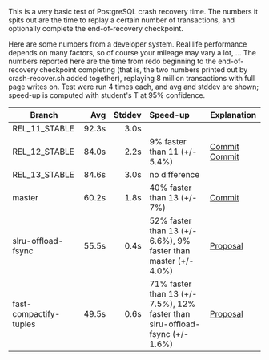This is a very basic test of PostgreSQL crash recovery time.  The numbers it
spits out are the time to replay a certain number of transactions, and
optionally complete the end-of-recovery checkpoint.

Here are some numbers from a developer system.  Real life performance depends
on many factors, so of course your mileage may vary a lot, ...  The numbers
reported here are the time from redo beginning to the end-of-recovery
checkpoint completing (that is, the two numbers printed out by crash-recover.sh
added together), replaying 8 million transactions with full page writes on.
Test were run 4 times each, and avg and stddev are shown; speed-up is computed
with student's T at 95% confidence.

| Branch             |   Avg | Stddev | Speed-up | Explanation |
| ------------------ | ----: | -----: | :------- | ----------- |
| REL\_11\_STABLE    | 92.3s |   3.0s |          |
| REL\_12\_STABLE    | 84.0s |   2.2s | 9% faster than 11 (+/- 5.4%) | [Commit](https://git.postgresql.org/gitweb/?p=postgresql.git;a=commit;h=9f09529952ac41a10e5874cba745c1c24e67ac79) [Commit](https://git.postgresql.org/gitweb/?p=postgresql.git;a=commit;h=f98b8476cd4a19dfc602ab95642ce08e53877d65) |
| REL\_13\_STABLE    | 84.6s |   3.0s | no difference | |
| master             | 60.2s |   1.8s | 40% faster than 13 (+/- 7%)| [Commit](https://git.postgresql.org/gitweb/?p=postgresql.git;a=commit;h=c5315f4f44843c20ada876fdb0d0828795dfbdf5) |
| slru-offload-fsync | 55.5s |   0.4s | 52% faster than 13 (+/- 6.6%), 9% faster than master (+/- 4.0%)| [Proposal](https://commitfest.postgresql.org/29/2669/) |
| fast-compactify-tuples | 49.5s | 0.6s | 71% faster than 13 (+/- 7.5%), 12% faster than slru-offload-fsync (+/- 1.6%)| [Proposal](https://commitfest.postgresql.org/29/2687/) |
